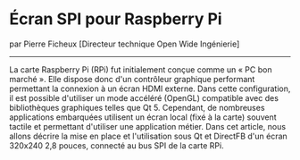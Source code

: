 # Écran SPI pour Raspberry Pi
par Pierre Ficheux [Directeur technique Open Wide Ingénierie]

---

La carte Raspberry Pi (RPi) fut initialement conçue comme un « PC bon marché ». Elle dispose donc d'un contrôleur graphique performant permettant la connexion à un écran HDMI externe. Dans cette configuration, il est possible d'utiliser un mode accéléré (OpenGL) compatible avec des bibliothèques graphiques telles que Qt 5. Cependant, de nombreuses applications embarquées utilisent un écran local (fixé à la carte) souvent tactile et permettant d'utiliser une application métier. Dans cet article, nous allons décrire la mise en place et l'utilisation sous Qt et DirectFB d'un écran 320x240 2,8 pouces, connecté au bus SPI de la carte RPi.
